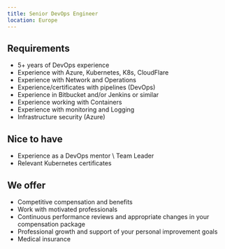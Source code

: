 ```yaml
---
title: Senior DevOps Engineer
location: Europe
---
```

## Requirements

* 5+ years of DevOps experience
* Experience with Azure, Kubernetes, K8s, CloudFlare
* Experience with Network and Operations
* Experience/certificates with pipelines (DevOps)
* Experience in Bitbucket and/or Jenkins or similar
* Experience working with Containers
* Experience with monitoring and Logging
* Infrastructure security (Azure)

## N﻿ice to have

* Experience as a DevOps mentor \ Team Leader
* Relevant Kubernetes certificates

## We offer

* Competitive compensation and benefits
* Work with motivated professionals
* Continuous performance reviews and appropriate changes in your compensation package
* Professional growth and support of your personal improvement goals
* Medical insurance
